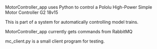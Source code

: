 MotorController_app uses Python to control a Pololu High-Power Simple Motor Controller G2 18v15

This is part of a system for automatically controlling model trains.

MotorController_app currently gets commands from RabbitMQ

mc_client.py is a small client program for testing.

